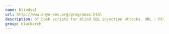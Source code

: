 ```yaml
---
name: blindsql
url: http://www.enye-sec.org/programas.html
description: of bash scripts for blind SQL injection attacks. URL : http://www.enye-sec.org/programas.html Groups : blackarch blackarch-database
group: blackarch
---
```

